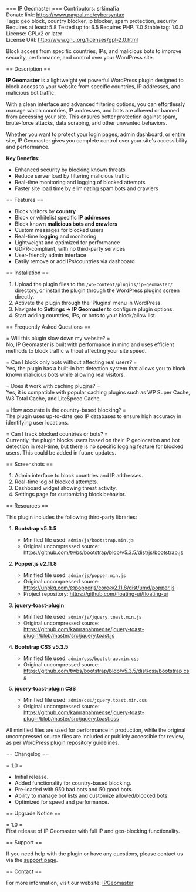 === IP Geomaster ===
Contributors: srkimafia  
Donate link: https://www.paypal.me/cybersyntax  
Tags: geo block, country blocker, ip blocker, spam protection, security  
Requires at least: 5.8
Tested up to: 6.5
Requires PHP: 7.0
Stable tag: 1.0.0 
License: GPLv2 or later  
License URI: http://www.gnu.org/licenses/gpl-2.0.html  

Block access from specific countries, IPs, and malicious bots to improve security, performance, and control over your WordPress site.

== Description ==

**IP Geomaster** is a lightweight yet powerful WordPress plugin designed to block access to your website from specific countries, IP addresses, and malicious bot traffic.

With a clean interface and advanced filtering options, you can effortlessly manage which countries, IP addresses, and bots are allowed or banned from accessing your site. This ensures better protection against spam, brute-force attacks, data scraping, and other unwanted behaviors.

Whether you want to protect your login pages, admin dashboard, or entire site, IP Geomaster gives you complete control over your site's accessibility and performance.

**Key Benefits:**

* Enhanced security by blocking known threats  
* Reduce server load by filtering malicious traffic  
* Real-time monitoring and logging of blocked attempts  
* Faster site load time by eliminating spam bots and crawlers  

== Features ==

* Block visitors by **country**  
* Block or whitelist specific **IP addresses**  
* Block known **malicious bots and crawlers**  
* Custom messages for blocked users  
* Real-time **logging** and monitoring  
* Lightweight and optimized for performance  
* GDPR-compliant, with no third-party services  
* User-friendly admin interface  
* Easily remove or add IPs/countries via dashboard  

== Installation ==

1. Upload the plugin files to the `/wp-content/plugins/ip-geomaster/` directory, or install the plugin through the WordPress plugins screen directly.  
2. Activate the plugin through the 'Plugins' menu in WordPress.  
3. Navigate to **Settings → IP Geomaster** to configure plugin options.  
4. Start adding countries, IPs, or bots to your block/allow list.  

== Frequently Asked Questions ==

= Will this plugin slow down my website? =  
No, IP Geomaster is built with performance in mind and uses efficient methods to block traffic without affecting your site speed.

= Can I block only bots without affecting real users? =  
Yes, the plugin has a built-in bot detection system that allows you to block known malicious bots while allowing real visitors.

= Does it work with caching plugins? =  
Yes, it is compatible with popular caching plugins such as WP Super Cache, W3 Total Cache, and LiteSpeed Cache.

= How accurate is the country-based blocking? =  
The plugin uses up-to-date geo IP databases to ensure high accuracy in identifying user locations.

= Can I track blocked countries or bots? =  
Currently, the plugin blocks users based on their IP geolocation and bot detection in real-time, but there is no specific logging feature for blocked users. This could be added in future updates.

== Screenshots ==

1. Admin interface to block countries and IP addresses.  
2. Real-time log of blocked attempts.  
3. Dashboard widget showing threat activity.  
4. Settings page for customizing block behavior.  


== Resources ==

This plugin includes the following third-party libraries:

1. **Bootstrap v5.3.5**
   - Minified file used: `admin/js/bootstrap.min.js`
   - Original uncompressed source: https://github.com/twbs/bootstrap/blob/v5.3.5/dist/js/bootstrap.js

2. **Popper.js v2.11.8**
   - Minified file used: `admin/js/popper.min.js`
   - Original uncompressed source: https://unpkg.com/@popperjs/core@2.11.8/dist/umd/popper.js
   - Project repository: https://github.com/floating-ui/floating-ui

3. **jquery-toast-plugin**
   - Minified file used: `admin/js/jquery.toast.min.js`
   - Original uncompressed source: https://github.com/kamranahmedse/jquery-toast-plugin/blob/master/src/jquery.toast.js

4. **Bootstrap CSS v5.3.5**
   - Minified file used: `admin/css/bootstrap.min.css`
   - Original uncompressed source: https://github.com/twbs/bootstrap/blob/v5.3.5/dist/css/bootstrap.css

5. **jquery-toast-plugin CSS**
   - Minified file used: `admin/css/jquery.toast.min.css`
   - Original uncompressed source: https://github.com/kamranahmedse/jquery-toast-plugin/blob/master/src/jquery.toast.css



All minified files are used for performance in production, while the original uncompressed source files are included or publicly accessible for review, as per WordPress plugin repository guidelines.


== Changelog ==

= 1.0 =  
* Initial release.  
* Added functionality for country-based blocking.  
* Pre-loaded with 950 bad bots and 50 good bots.  
* Ability to manage bot lists and customize allowed/blocked bots.  
* Optimized for speed and performance.  

== Upgrade Notice ==

= 1.0 =  
First release of IP Geomaster with full IP and geo-blocking functionality.  

== Support ==

If you need help with the plugin or have any questions, please contact us via the [support page](https://www.ipgeomaster.com/support).  

== Contact ==

For more information, visit our website: [IPGeomaster](https://www.ipgeomaster.com)
